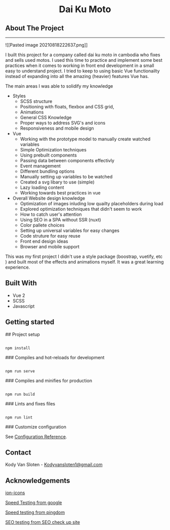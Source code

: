<h1 style="display:block;text-align:center">Dai Ku Moto</h1>


## About The Project
<hr>

![[Pasted image 20210818222637.png]]

I built this project for a company called dai ku moto in cambodia who fixes and sells used motos. I used this time to practice and implement some best practices when it comes to working in front end development in a small easy to understand project. I tried to keep to using basic Vue functionailty instead of expanding into all the amazing (heavier) features Vue has.

The main areas I was able to solidify my knowledge
- Styles
	- SCSS structure
	- Positioning with floats, flexbox and CSS grid, 
	- Animations
	- General CSS Knowledge
	- Proper ways to address SVG's and icons
	- Responsiveness and mobile design
- Vue 
	- Working with the prototype model to manually create watched variables
	- Simple Optimization techniques
	- Using prebuilt components
	- Passing data between components effectivly
	- Event management
	- Different bundling options
	- Manually setting up variables to be watched
	- Created a svg libary to use (simple)
	- Lazy loading content
	- Working towards best practices in vue
- Overall Website design knowledge
	- Optimization of images inluding low quailty placeholders during load
	- Explored optimization techniques that didn't seem to work
	- How to catch user's attention
	- Using SEO in a SPA without SSR (nuxt)
	- Color pallete choices
	- Setting up universal variables for easy changes
	- Code struture for easy reuse
	- Front end design ideas
	- Browser and mobile support


This was my first project I didn't use a style package (boostrap, vuetify, etc ) and built most of the effects and animations myself. It was a great learning experience. 


## Built With
- Vue 2
- SCSS
- Javascript


## Getting started
## Project setup

```

npm install

```

  
### Compiles and hot-reloads for development

```

npm run serve

```

  

### Compiles and minifies for production

```

npm run build

```

  

### Lints and fixes files

```

npm run lint

```

  

### Customize configuration

See [Configuration Reference](https://cli.vuejs.org/config/).



## Contact

Kody Van Sloten - Kodyvansloten1@gmail.com

## Acknowledgements
[ion-icons](https://ionic.io/ionicons)

[Speed Testing from google](https://developers.google.com/speed/pagespeed/insights/)

[Speed testing from pingdom](https://tools.pingdom.com/)

[SEO testing from SEO check up site](https://seositecheckup.com/analysis)




